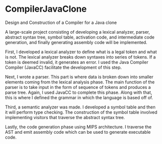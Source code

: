 # CompilerJavaClone
Design and Construction of a Compiler for a Java clone

A large-scale project consisting of developing a lexical analyzer, parser, abstract syntax tree, symbol table, activation code, and intermediate code generation, and finally generating assembly code will be implemented. 

First, I developed a lexical analyzer to define what is a legal token and what is not. The lexical analyzer breaks down syntaxes into series of tokens. If a token is deemed invalid, it generates an error. I used the Java Compiler Compiler (JavaCC) facilitate the development of this step.

Next, I wrote a parser. This part is where data is broken down into smaller elements coming from the lexical analysis phase. The main function of the parser is to take input in the form of sequence of tokens and produces a parse tree. Again, I used JavaCC to complete this phase. Along with that, this is where I defined the grammar in which the language is based off of.

Third, a semantic analyzer was made. I developed a symbol table and then it will perform type checking. The construction of the symbol table involved implementing visitors that traverse the abstract syntax tree. 

Lastly, the code generation phase using MIPS architecture. I traverse the AST and emit assembly code which can be used to generate executable code.
